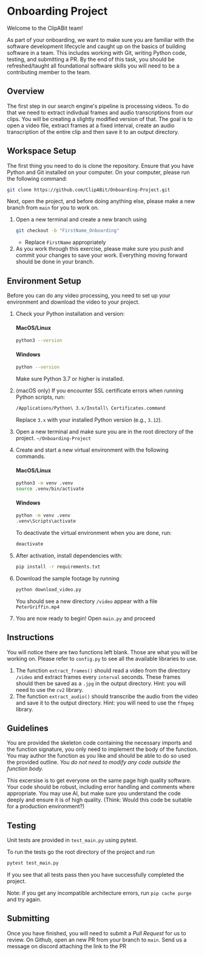 # Onboarding Project
Welcome to the ClipABit team!

As part of your onboarding, we want to make sure you are familiar with the software development lifecycle and caught up on the basics of building software in a team. This includes working with Git, writing Python code, testing, and submitting a PR. By the end of this task, you should be refreshed/taught all foundational software skills you will need to be a contributing member to the team.

## Overview
The first step in our search engine's pipeline is processing videos. To do that we need to extract indivdual frames and audio transcriptions from our clips. You will be creating a slightly modified version of that. The goal is to open a video file, extract frames at a fixed interval, create an audio transcription of the entire clip and then save it to an output directory.

## Workspace Setup
The first thing you need to do is clone the repository. Ensure that you have Python and Git installed on your computer. On your computer, please run the following command:
```bash
git clone https://github.com/ClipABit/Onboarding-Project.git
```
Next, open the project, and before doing anything else, please make a new branch from `main` for you to work on.
1. Open a new terminal and create a new branch using  
    ```bash
    git checkout -b "FirstName_Onboarding"
    ```
    - Replace `FirstName` appropriately
2. As you work through this exercise, please make sure you push and commit your changes to save your work. Everything moving forward should be done in your branch.

## Environment Setup
Before you can do any video processing, you need to set up your environment and download the video to your project. 

1. Check your Python installation and version:
    #### MacOS/Linux
    ```bash
    python3 --version
    ```
    #### Windows
    ```bash
    python --version
    ```
    Make sure Python 3.7 or higher is installed.

2. (macOS only) If you encounter SSL certificate errors when running Python scripts, run:
    ```bash
    /Applications/Python\ 3.x/Install\ Certificates.command
    ```
    Replace `3.x` with your installed Python version (e.g., `3.12`).

3. Open a new terminal and make sure you are in the root directory of the project. ``~/Onboarding-Project``
4. Create and start a new virtual environment with the following commands.

    #### MacOS/Linux
    ```bash
    python3 -m venv .venv
    source .venv/bin/activate
    ```

    #### Windows
    ```cmd
    python -m venv .venv
    .venv\Scripts\activate
    ```

    To deactivate the virtual environment when you are done, run:
    ```bash
    deactivate
    ```
5. After activation, install dependencies with:
    ```bash
    pip install -r requirements.txt
    ```

6. Download the sample footage by running
    ```bash
    python download_video.py
    ```
    You should see a new directory ``/video`` appear with a file ``PeterGriffin.mp4``

7. You are now ready to begin! Open ``main.py`` and proceed

## Instructions
You will notice there are two functions left blank. Those are what you will be working on. Please refer to `config.py` to see all the available libraries to use.
1. The function `extract_frames()` should read a video from the directory `/video` and extract frames every `interval` seconds. These frames should then be saved as a `.jpg` in the output directory. Hint: you will need to use the `cv2` library. 
2. The function `extract_audio()` should transcribe the audio from the video and save it to the output directory. Hint: you will need to use the `ffmpeg` library.

## Guidelines
You are provided the skeleton code containing the necessary imports and the function signature, you only need to implement the body of the function. You may author the function as you like and should be able to do so used the provided outline. _You do not need to modify any code outside the function body._

This excersise is to get everyone on the same page high quality software. Your code should be robust, including error handling and comments where appropriate. You may use AI, but make sure you understand the code deeply and ensure it is of high quality. (Think: Would this code be suitable for a production environment?)

## Testing

Unit tests are provided in `test_main.py` using pytest.

To run the tests go the root directory of the project and run 
```bash
pytest test_main.py
```

If you see that all tests pass then you have successfully completed the project.

Note: if you get any incompatible architecture errors, run ```pip cache purge``` and try again.

## Submitting
Once you have finished, you will need to submit a *Pull Request* for us to review. On Github, open an new PR from your branch to `main`. Send us a message on discord attaching the link to the PR
